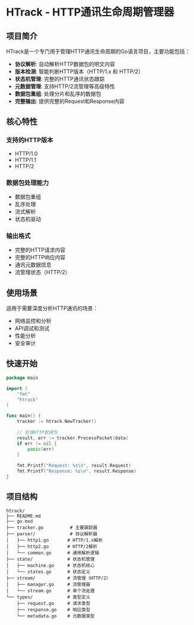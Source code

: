 # HTrack - HTTP通讯生命周期管理器

## 项目简介

HTrack是一个专门用于管理HTTP通讯生命周期的Go语言项目，主要功能包括：

- **协议解析**: 自动解析HTTP数据包的明文内容
- **版本检测**: 智能判断HTTP版本（HTTP/1.x 和 HTTP/2）
- **状态机管理**: 完整的HTTP通讯状态跟踪
- **元数据管理**: 支持HTTP/2流管理等高级特性
- **数据包重组**: 处理分片和乱序的数据包
- **完整输出**: 提供完整的Request和Response内容

## 核心特性

### 支持的HTTP版本
- HTTP/1.0
- HTTP/1.1
- HTTP/2

### 数据包处理能力
- 数据包重组
- 乱序处理
- 流式解析
- 状态机驱动

### 输出格式
- 完整的HTTP请求内容
- 完整的HTTP响应内容
- 通讯元数据信息
- 流管理状态（HTTP/2）

## 使用场景

适用于需要深度分析HTTP通讯的场景：
- 网络监控和分析
- API调试和测试
- 性能分析
- 安全审计

## 快速开始

```go
package main

import (
    "fmt"
    "htrack"
)

func main() {
    tracker := htrack.NewTracker()
    
    // 处理HTTP数据包
    result, err := tracker.ProcessPacket(data)
    if err != nil {
        panic(err)
    }
    
    fmt.Printf("Request: %s\n", result.Request)
    fmt.Printf("Response: %s\n", result.Response)
}
```

## 项目结构

```
htrack/
├── README.md
├── go.mod
├── tracker.go          # 主要跟踪器
├── parser/             # 协议解析器
│   ├── http1.go       # HTTP/1.x解析
│   ├── http2.go       # HTTP/2解析
│   └── common.go      # 通用解析逻辑
├── state/             # 状态机管理
│   ├── machine.go     # 状态机核心
│   └── states.go      # 状态定义
├── stream/            # 流管理（HTTP/2）
│   ├── manager.go     # 流管理器
│   └── stream.go      # 单个流处理
└── types/             # 类型定义
    ├── request.go     # 请求类型
    ├── response.go    # 响应类型
    └── metadata.go    # 元数据类型
```